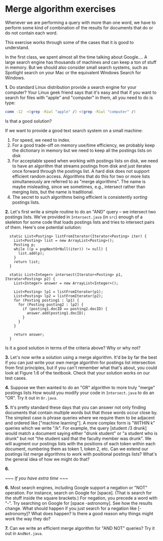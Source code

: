 # Merge algorithm exercises

Whenever we are performing a query with more than one word, we have to perform
some kind of combination of the results for documents that do or do not 
contain each word. 

This exercise works through some of the cases that it is good to understand.

In the first class, we spent almost all the time talking about Google....
A large search engine has thousands of machines and can keep a ton of stuff
in memory. But we should also consider small search systems, such as Spotlight
search on your Mac or the equivalent Windows Search for Windows.

**1.**
Do standard Linux distribution provide a search engine for your computer?
Your Linux geek friend says that it's easy and that if you want to search for
files with "apple" and "computer" in them, all you need to do is type:
```bash
comm -12  <(grep -Riwl "apple" /) <(grep -Riwl "computer" /)
```
Is that a good solution?

If we want to provide a good text search system on a small machine:
 1. For speed, we need to index.
 2. For a good trade-off on memory use/time efficiency, we probably keep the dictionary in memory
   but we need to keep all the postings lists on disk
 3. For acceptable speed when working with postings lists on disk, we need to have an algorithm
   that streams postings from disk and just iterates once forward through the 
   postings list. A hard disk does not support efficient random access.
   Algorithms that do this for two or more lists simultaneously are referred to 
   as "merge algorithms". The name is maybe misleading, since we sometimes, e.g.,
   intersect rather than merging lists, but the name is traditional.
 4. The secret to such algorithms being efficient is consistently *sorting* postings lists.
   
**2.**
Let's first write a simple routine to do an "AND" query – we intersect two postings lists.
We've provided in `Intersect.java` (in `src`) enough of a skeleton for some code that loads postings
lists and tries to intersect pairs of them. Here's one potential solution:

```
  static List<Posting> listFromIterator(Iterator<Posting> iter) {
    List<Posting> list = new ArrayList<Posting>();
    Posting p;
    while ((p = popNextOrNull(iter)) != null) {
      list.add(p);
    }
    return list;
  }

  static List<Integer> intersect(Iterator<Posting> p1, Iterator<Posting> p2) {
    List<Integer> answer = new ArrayList<Integer>();

    List<Posting> lp1 = listFromIterator(p1);
    List<Posting> lp2 = listFromIterator(p2);
    for (Posting posting1 : lp1) {
      for (Posting posting2 : lp2) {
        if (posting1.docID == posting2.docID) {
          answer.add(posting1.docID);
        }
      }
    }

    return answer;
  }
```

Is it a good solution in terms of the criteria above? Why or why not?

**3.** 
Let's now write a solution using a merge algorithm.
It'd be by far the best if you can just write your own merge algorithm for 
postings list intersection from first principles,
but if you can't remember what that's about, you could look at Figure 1.6
of the textbook. Check that your solution works on our test cases.

**4.** 
Suppose we then wanted to do an "OR" algorithm to more truly "merge" postings lists
How would you modify your code in `Intersect.java` to do an "OR". 
Try it out in `Or.java`.
 
**5.** 
It's pretty standard these days that you can answer not only finding documents that
contain multiple words but that those words occur close by. The simplest case is
phrase queries where we require them to be adjacent and ordered like ["machine learning"].
A more complex form is "WITHIN k" queries which we write "/k".  For example, 
the query [student /3 drunk] would match a document saying either "drunk student" or 
"a student who is drunk" but not "the student said that the faculty member was drunk".
We will augment our postings lists with the positions of each token within each document,
numbering them as token 1, token 2, etc. Can we extend our postings list merge
algorithms to work with positional postings lists? What's the general idea of how
we might do that?

**6.**


*~~~ If you have extra time ~~~*

**6.**
Most search engines, including Google support a negation or "NOT" operation.
For instance, search on Google for [space]. (That is search for the stuff inside the square brackets.)
For negation, you precede a word with "-". Try searching on Google for [space -astronomy]. See how
the results change. What should happen if you just search for a negation like [-astronomy]?  What 
does happen? Is there a good reason why things might work the way they do?

**7.**
Can we write an efficient merge algorithm for "AND NOT" queries?
 Try it out in `AndNot.java`.
